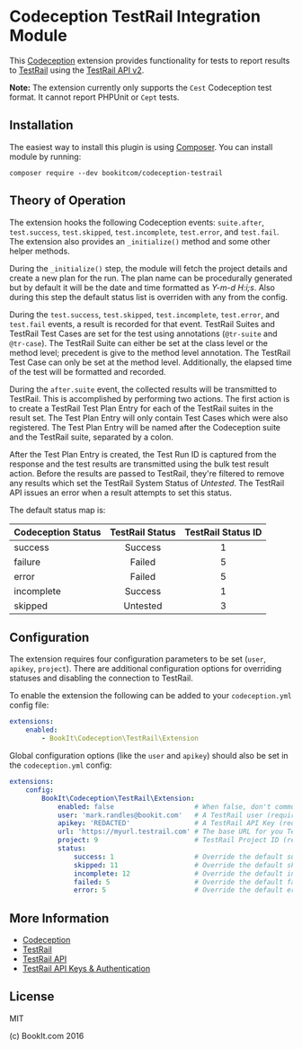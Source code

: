 # Codeception TestRail Integration Module

This [Codeception](https://codeception.com) extension provides functionality for tests to report results to
[TestRail](https://testrail.com) using the [TestRail API v2](http://docs.gurock.com/testrail-api2/start).

**Note:** The extension currently only supports the `Cest` Codeception test format.  It cannot report PHPUnit or `Cept`
tests.

## Installation

The easiest way to install this plugin is using [Composer](https://getcomposer.org/).  You can install module
by running:

```
composer require --dev bookitcom/codeception-testrail
```

## Theory of Operation
The extension hooks the following Codeception events: `suite.after`, `test.success`, `test.skipped`, `test.incomplete`,
`test.error`, and `test.fail`.  The extension also provides an `_initialize()` method and some other helper methods.

During the `_initialize()` step, the module will fetch the project details and create a new plan for the run.  The plan
name can be procedurally generated but by default it will be the date and time formatted as *Y-m-d H:i;s*.  Also during
this step the default status list is overriden with any from the config.

During the `test.success`, `test.skipped`, `test.incomplete`, `test.error`, and `test.fail` events, a result is recorded
for that event.  TestRail Suites and TestRail Test Cases are set for the test using annotations (`@tr-suite` and
`@tr-case`).  The TestRail Suite can either be set at the class level or the method level; precedent is give to the
method level annotation.  The TestRail Test Case can only be set at the method level.  Additionally, the elapsed time
of the test will be formatted and recorded.

During the `after.suite` event, the collected results will be transmitted to TestRail.  This is accomplished by
performing two actions.  The first action is to create a TestRail Test Plan Entry for each of the TestRail suites in the
result set.  The Test Plan Entry will only contain Test Cases which were also registered.  The Test Plan Entry will
be named after the Codeception suite and the TestRail suite, separated by a colon.

After the Test Plan Entry is created, the Test Run ID is captured from the response and the test results are transmitted
using the bulk test result action.  Before the results are passed to TestRail, they're filtered to remove any results
which set the TestRail System Status of *Untested*.  The TestRail API issues an error when a result attempts to set this
status.

The default status map is:

| Codeception Status | TestRail Status | TestRail Status ID |
|:------------------ |:---------------:|:------------------:|
| success            | Success         | 1                  |
| failure            | Failed          | 5                  |
| error              | Failed          | 5                  |
| incomplete         | Success         | 1                  |
| skipped            | Untested        | 3                  |

## Configuration

The extension requires four configuration parameters to be set (`user`, `apikey`, `project`).  There are additional
configuration options for overriding statuses and disabling the connection to TestRail.

To enable the extension the following can be added to your `codeception.yml` config file:

```yaml
extensions:
    enabled:
        - BookIt\Codeception\TestRail\Extension
```

Global configuration options (like the `user` and `apikey`) should also be set in the `codeception.yml` config:

```yaml
extensions:
    config:
        BookIt\Codeception\TestRail\Extension:
            enabled: false                    # When false, don't communicate with TestRail (optional; default: true)
            user: 'mark.randles@bookit.com'   # A TestRail user (required)
            apikey: 'REDACTED'                # A TestRail API Key (required)
	  		url: 'https://myurl.testrail.com' # The base URL for you TestRail Instance
            project: 9                        # TestRail Project ID (required)
            status:
                success: 1                    # Override the default success status (optional)
                skipped: 11                   # Override the default skipped status (optional)
                incomplete: 12                # Override the default incomplete status (optional)
                failed: 5                     # Override the default failed status (optional)
                error: 5                      # Override the default error status (optional)
```

## More Information

* [Codeception](https://codeception.com)
* [TestRail](https://testrail.com)
* [TestRail API](http://docs.gurock.com/testrail-api2/start)
* [TestRail API Keys & Authentication](http://docs.gurock.com/testrail-api2/accessing#username_and_api_key)

## License

MIT

(c) BookIt.com 2016

